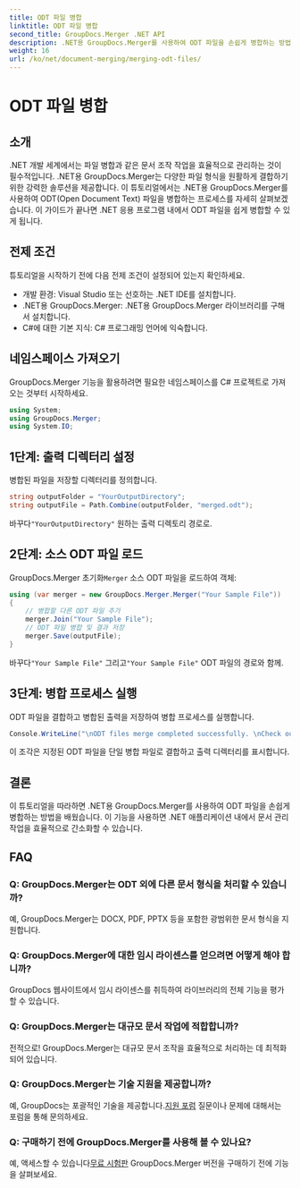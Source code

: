 ```yaml
---
title: ODT 파일 병합
linktitle: ODT 파일 병합
second_title: GroupDocs.Merger .NET API
description: .NET용 GroupDocs.Merger를 사용하여 ODT 파일을 손쉽게 병합하는 방법을 알아보세요. 이 강력한 라이브러리로 문서 관리 기능을 강화하세요.
weight: 16
url: /ko/net/document-merging/merging-odt-files/
---
```


# ODT 파일 병합

## 소개
.NET 개발 세계에서는 파일 병합과 같은 문서 조작 작업을 효율적으로 관리하는 것이 필수적입니다. .NET용 GroupDocs.Merger는 다양한 파일 형식을 원활하게 결합하기 위한 강력한 솔루션을 제공합니다. 이 튜토리얼에서는 .NET용 GroupDocs.Merger를 사용하여 ODT(Open Document Text) 파일을 병합하는 프로세스를 자세히 살펴보겠습니다. 이 가이드가 끝나면 .NET 응용 프로그램 내에서 ODT 파일을 쉽게 병합할 수 있게 됩니다.
## 전제 조건
튜토리얼을 시작하기 전에 다음 전제 조건이 설정되어 있는지 확인하세요.
- 개발 환경: Visual Studio 또는 선호하는 .NET IDE를 설치합니다.
- .NET용 GroupDocs.Merger: .NET용 GroupDocs.Merger 라이브러리를 구해서 설치합니다.
- C#에 대한 기본 지식: C# 프로그래밍 언어에 익숙합니다.

## 네임스페이스 가져오기
GroupDocs.Merger 기능을 활용하려면 필요한 네임스페이스를 C# 프로젝트로 가져오는 것부터 시작하세요.
```csharp
using System; 
using GroupDocs.Merger;
using System.IO;
```
## 1단계: 출력 디렉터리 설정
병합된 파일을 저장할 디렉터리를 정의합니다.
```csharp
string outputFolder = "YourOutputDirectory";
string outputFile = Path.Combine(outputFolder, "merged.odt");
```
 바꾸다`"YourOutputDirectory"` 원하는 출력 디렉토리 경로로.
## 2단계: 소스 ODT 파일 로드
 GroupDocs.Merger 초기화`Merger` 소스 ODT 파일을 로드하여 객체:
```csharp
using (var merger = new GroupDocs.Merger.Merger("Your Sample File"))
{
    // 병합할 다른 ODT 파일 추가
    merger.Join("Your Sample File");
    // ODT 파일 병합 및 결과 저장
    merger.Save(outputFile);
}
```
 바꾸다`"Your Sample File"` 그리고`"Your Sample File"` ODT 파일의 경로와 함께.
## 3단계: 병합 프로세스 실행
ODT 파일을 결합하고 병합된 출력을 저장하여 병합 프로세스를 실행합니다.
```csharp
Console.WriteLine("\nODT files merge completed successfully. \nCheck output in {0}", outputFolder);
```
이 조각은 지정된 ODT 파일을 단일 병합 파일로 결합하고 출력 디렉터리를 표시합니다.

## 결론
이 튜토리얼을 따라하면 .NET용 GroupDocs.Merger를 사용하여 ODT 파일을 손쉽게 병합하는 방법을 배웠습니다. 이 기능을 사용하면 .NET 애플리케이션 내에서 문서 관리 작업을 효율적으로 간소화할 수 있습니다.

## FAQ
### Q: GroupDocs.Merger는 ODT 외에 다른 문서 형식을 처리할 수 있습니까?
예, GroupDocs.Merger는 DOCX, PDF, PPTX 등을 포함한 광범위한 문서 형식을 지원합니다.
### Q: GroupDocs.Merger에 대한 임시 라이센스를 얻으려면 어떻게 해야 합니까?
GroupDocs 웹사이트에서 임시 라이센스를 취득하여 라이브러리의 전체 기능을 평가할 수 있습니다.
### Q: GroupDocs.Merger는 대규모 문서 작업에 적합합니까?
전적으로! GroupDocs.Merger는 대규모 문서 조작을 효율적으로 처리하는 데 최적화되어 있습니다.
### Q: GroupDocs.Merger는 기술 지원을 제공합니까?
 예, GroupDocs는 포괄적인 기술을 제공합니다.[지원 포럼](https://forum.groupdocs.com/c/merger/32) 질문이나 문제에 대해서는 포럼을 통해 문의하세요.
### Q: 구매하기 전에 GroupDocs.Merger를 사용해 볼 수 있나요?
 예, 액세스할 수 있습니다[무료 시험판](https://releases.groupdocs.com/) GroupDocs.Merger 버전을 구매하기 전에 기능을 살펴보세요.